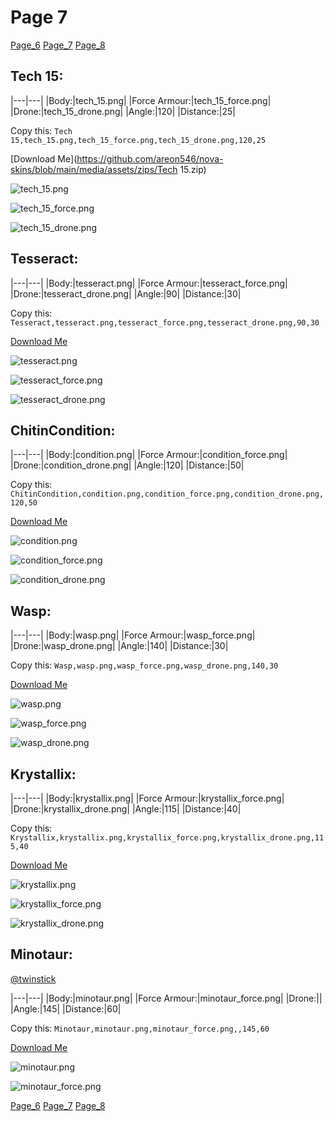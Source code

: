 # Page 7

[Page_6](./Page_6.html)
[Page_7](./Page_6.html)
[Page_8](./Page_6.html)

## **Tech 15**:



|---|---|
|Body:|tech_15.png|
|Force Armour:|tech_15_force.png|
|Drone:|tech_15_drone.png|
|Angle:|120|
|Distance:|25|

Copy this: `Tech 15,tech_15.png,tech_15_force.png,tech_15_drone.png,120,25`

[Download Me](https://github.com/areon546/nova-skins/blob/main/media/assets/zips/Tech 15.zip)


![tech_15.png](https://github.com/areon546/nova-skins/blob/main/media/custom_skins/tech_15.png)

![tech_15_force.png](https://github.com/areon546/nova-skins/blob/main/media/custom_skins/tech_15_force.png)


![tech_15_drone.png](https://github.com/areon546/nova-skins/blob/main/media/custom_skins/tech_15_drone.png)



## **Tesseract**:



|---|---|
|Body:|tesseract.png|
|Force Armour:|tesseract_force.png|
|Drone:|tesseract_drone.png|
|Angle:|90|
|Distance:|30|

Copy this: `Tesseract,tesseract.png,tesseract_force.png,tesseract_drone.png,90,30`

[Download Me](https://github.com/areon546/nova-skins/blob/main/media/assets/zips/Tesseract.zip)


![tesseract.png](https://github.com/areon546/nova-skins/blob/main/media/custom_skins/tesseract.png)

![tesseract_force.png](https://github.com/areon546/nova-skins/blob/main/media/custom_skins/tesseract_force.png)


![tesseract_drone.png](https://github.com/areon546/nova-skins/blob/main/media/custom_skins/tesseract_drone.png)



## **ChitinCondition**:



|---|---|
|Body:|condition.png|
|Force Armour:|condition_force.png|
|Drone:|condition_drone.png|
|Angle:|120|
|Distance:|50|

Copy this: `ChitinCondition,condition.png,condition_force.png,condition_drone.png,120,50`

[Download Me](https://github.com/areon546/nova-skins/blob/main/media/assets/zips/ChitinCondition.zip)


![condition.png](https://github.com/areon546/nova-skins/blob/main/media/custom_skins/condition.png)

![condition_force.png](https://github.com/areon546/nova-skins/blob/main/media/custom_skins/condition_force.png)


![condition_drone.png](https://github.com/areon546/nova-skins/blob/main/media/custom_skins/condition_drone.png)



## **Wasp**:



|---|---|
|Body:|wasp.png|
|Force Armour:|wasp_force.png|
|Drone:|wasp_drone.png|
|Angle:|140|
|Distance:|30|

Copy this: `Wasp,wasp.png,wasp_force.png,wasp_drone.png,140,30`

[Download Me](https://github.com/areon546/nova-skins/blob/main/media/assets/zips/Wasp.zip)


![wasp.png](https://github.com/areon546/nova-skins/blob/main/media/custom_skins/wasp.png)

![wasp_force.png](https://github.com/areon546/nova-skins/blob/main/media/custom_skins/wasp_force.png)


![wasp_drone.png](https://github.com/areon546/nova-skins/blob/main/media/custom_skins/wasp_drone.png)



## **Krystallix**:



|---|---|
|Body:|krystallix.png|
|Force Armour:|krystallix_force.png|
|Drone:|krystallix_drone.png|
|Angle:|115|
|Distance:|40|

Copy this: `Krystallix,krystallix.png,krystallix_force.png,krystallix_drone.png,115,40`

[Download Me](https://github.com/areon546/nova-skins/blob/main/media/assets/zips/Krystallix.zip)


![krystallix.png](https://github.com/areon546/nova-skins/blob/main/media/custom_skins/krystallix.png)

![krystallix_force.png](https://github.com/areon546/nova-skins/blob/main/media/custom_skins/krystallix_force.png)


![krystallix_drone.png](https://github.com/areon546/nova-skins/blob/main/media/custom_skins/krystallix_drone.png)



## **Minotaur**:
[@twinstick](https://discord.com/users/538017698861547521)


|---|---|
|Body:|minotaur.png|
|Force Armour:|minotaur_force.png|
|Drone:||
|Angle:|145|
|Distance:|60|

Copy this: `Minotaur,minotaur.png,minotaur_force.png,,145,60`

[Download Me](https://github.com/areon546/nova-skins/blob/main/media/assets/zips/Minotaur.zip)


![minotaur.png](https://github.com/areon546/nova-skins/blob/main/media/custom_skins/minotaur.png)

![minotaur_force.png](https://github.com/areon546/nova-skins/blob/main/media/custom_skins/minotaur_force.png)



[Page_6](./Page_6.html)
[Page_7](./Page_6.html)
[Page_8](./Page_6.html)